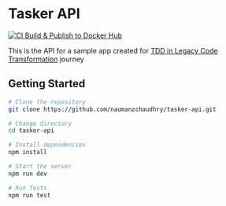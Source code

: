 # Tasker API

[![CI Build & Publish to Docker Hub](https://github.com/naumanzchaudhry/tasker-api/actions/workflows/ci.yml/badge.svg)](https://github.com/naumanzchaudhry/tasker-api/actions/workflows/ci.yml)

This is the API for a sample app created for [TDD in Legacy Code Transformation](https://github.com/naumanzchaudhry/tdd-in-legacy-codebase) journey

## Getting Started

```bash
# Clone the repository
git clone https://github.com/naumanzchaudhry/tasker-api.git

# Change directory
cd tasker-api

# Install dependencies
npm install

# Start the server
npm run dev

# Run Tests
npm run test

```
